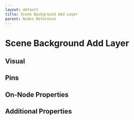 ```yaml
---
layout: default
title: Scene Background Add Layer
parent: Nodes Reference
---
```

# Scene Background Add Layer

## Visual

## Pins

## On-Node Properties

## Additional Properties